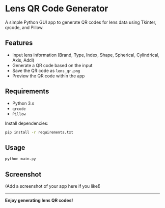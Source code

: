 # Lens QR Code Generator

A simple Python GUI app to generate QR codes for lens data using Tkinter, qrcode, and Pillow.

## Features

- Input lens information (Brand, Type, Index, Shape, Spherical, Cylindrical, Axis, Addl)
- Generate a QR code based on the input
- Save the QR code as `lens_qr.png`
- Preview the QR code within the app

## Requirements

- Python 3.x
- `qrcode`
- `Pillow`

Install dependencies:

```bash
pip install -r requirements.txt
```

## Usage

```bash
python main.py
```

## Screenshot

(Add a screenshot of your app here if you like!)

---

**Enjoy generating lens QR codes!**
